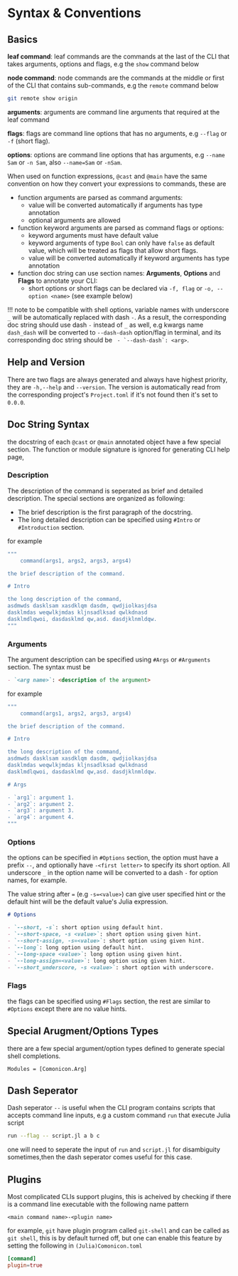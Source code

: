 # Syntax & Conventions

## Basics

**leaf command**: leaf commands are the commands at the last of the CLI that takes arguments,
options and flags, e.g the `show` command below

**node command**: node commands are the commands at the middle or first of the CLI that contains sub-commands,
e.g the `remote` command below

```sh
git remote show origin
```

**arguments**: arguments are command line arguments that required at the leaf command

**flags**: flags are command line options that has no arguments, e.g `--flag` or `-f` (short flag).

**options**: options are command line options that has arguments, e.g `--name Sam` or `-n Sam`, also `--name=Sam` or `-nSam`.

When used on function expressions, `@cast` and `@main` have the same convention on how they
convert your expressions to commands, these are

- function arguments are parsed as command arguments:
  - value will be converted automatically if arguments has type annotation
  - optional arguments are allowed
- function keyword arguments are parsed as command flags or options:
  - keyword arguments must have default value
  - keyword arguments of type `Bool` can only have `false` as default value, which will be treated as flags that allow short flags.
  - value will be converted automatically if keyword arguments has type annotation
- function doc string can use section names: **Arguments**, **Options** and **Flags** to annotate your CLI:
  - short options or short flags can be declared via `-f, flag` or `-o, --option <name>` (see example below)

!!! note
    to be compatible with shell options, variable names with underscore `_` will be automatically replaced with dash `-`.   As a result, the corresponding doc string should use dash `-` instead of `_` as well, e.g kwargs name `dash_dash` will be converted to `--dash-dash` option/flag in terminal, and its corresponding doc string should be ``` - `--dash-dash`: <arg>```.

## Help and Version

There are two flags are always generated and always have highest priority, they are `-h,--help`
and `--version`. The version is automatically read from the corresponding project's `Project.toml`
if it's not found then it's set to `0.0.0`.

## Doc String Syntax

the docstring of each `@cast` or `@main` annotated object have a few special section.
The function or module signature is ignored for generating CLI help page, 

### Description

The description of the command is seperated as brief and detailed description.
The special sections are organized as following:

- The brief description is the first paragraph of the docstring.
- The long detailed description can be specified using `#Intro` or `#Introduction` section.

for example

```julia
"""
    command(args1, args2, args3, args4)

the brief description of the command.

# Intro

the long description of the command,
asdmwds dasklsam xasdklqm dasdm, qwdjiolkasjdsa
dasklmdas weqwlkjmdas kljnsadlksad qwlkdnasd
dasklmdlqwoi, dasdasklmd qw,asd. dasdjklnmldqw.
"""
```

### Arguments

The argument description can be specified using `#Args` or `#Arguments` section.
The syntax must be

```md
- `<arg name>`: <description of the argument>
```

for example

```julia
"""
    command(args1, args2, args3, args4)

the brief description of the command.

# Intro

the long description of the command,
asdmwds dasklsam xasdklqm dasdm, qwdjiolkasjdsa
dasklmdas weqwlkjmdas kljnsadlksad qwlkdnasd
dasklmdlqwoi, dasdasklmd qw,asd. dasdjklnmldqw.

# Args

- `arg1`: argument 1.
- `arg2`: argument 2.
- `arg3`: argument 3.
- `arg4`: argument 4.
"""
```

### Options

the options can be specified in `#Options` section, the option
must have a prefix `--`, and optionally have `-<first letter>`
to specify its short option. All underscore `_` in the option name
will be converted to a dash `-` for option names, for example.

The value string after `=` (e.g `-s=<value>`) can give user specified hint
or the default hint will be the default value's Julia expression.

```md
# Options

- `--short, -s`: short option using default hint.
- `--short-space, -s <value>`: short option using given hint.
- `--short-assign, -s=<value>`: short option using given hint.
- `--long`: long option using default hint.
- `--long-space <value>`: long option using given hint.
- `--long-assign=<value>`: long option using given hint.
- `--short_underscore, -s <value>`: short option with underscore.
```

### Flags

the flags can be specified using `#Flags` section, the rest are similar to
`#Options` except there are no value hints.

## Special Arugment/Options Types

there are a few special argument/option types defined to generate special shell completions.

```@autodocs
Modules = [Comonicon.Arg]
```

## Dash Seperator

Dash seperator `--` is useful when the CLI program contains scripts that accepts command line inputs, e.g a custom command `run` that execute Julia script

```sh
run --flag -- script.jl a b c
```

one will need to seperate the input of `run` and `script.jl` for disambiguity sometimes,then the dash seperator comes useful for this case.

## Plugins

Most complicated CLIs support plugins, this is acheived by checking
if there is a command line executable with the following name pattern

```
<main command name>-<plugin name>
```

for example, `git` have plugin program called `git-shell`
and can be called as `git shell`, this is by default turned
off, but one can enable this feature by setting the following
in `(Julia)Comonicon.toml`

```toml
[command]
plugin=true
```
